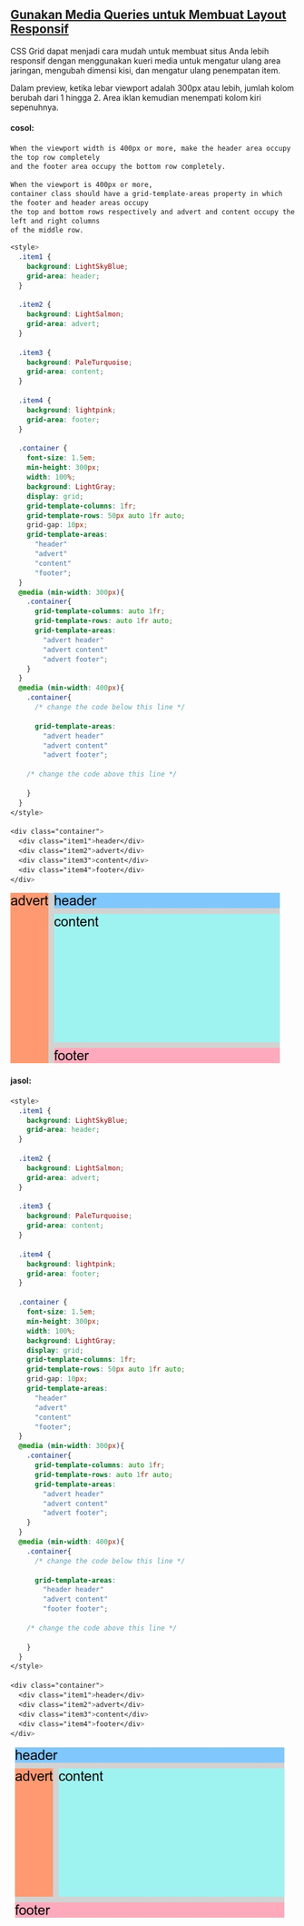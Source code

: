 ## [Gunakan Media Queries untuk Membuat Layout Responsif](https://learn.freecodecamp.org/responsive-web-design/css-grid/use-media-queries-to-create-responsive-layouts)

CSS Grid dapat menjadi cara mudah untuk membuat situs Anda lebih responsif dengan menggunakan kueri media untuk mengatur ulang area jaringan, mengubah dimensi kisi, dan mengatur ulang penempatan item.



Dalam preview, ketika lebar viewport adalah 300px atau lebih, jumlah kolom berubah dari 1 hingga 2. Area iklan kemudian menempati kolom kiri sepenuhnya.

#### cosol:

```
When the viewport width is 400px or more, make the header area occupy the top row completely 
and the footer area occupy the bottom row completely.

When the viewport is 400px or more, 
container class should have a grid-template-areas property in which the footer and header areas occupy 
the top and bottom rows respectively and advert and content occupy the left and right columns 
of the middle row.
```

```css
<style>
  .item1 {
    background: LightSkyBlue;
    grid-area: header;
  }
  
  .item2 {
    background: LightSalmon;
    grid-area: advert;
  }
  
  .item3 {
    background: PaleTurquoise;
    grid-area: content;
  }
  
  .item4 {
    background: lightpink;
    grid-area: footer;
  }
  
  .container {
    font-size: 1.5em;
    min-height: 300px;
    width: 100%;
    background: LightGray;
    display: grid;
    grid-template-columns: 1fr;
    grid-template-rows: 50px auto 1fr auto;
    grid-gap: 10px;
    grid-template-areas:
      "header"
      "advert"
      "content"
      "footer";
  }
  @media (min-width: 300px){
    .container{
      grid-template-columns: auto 1fr;
      grid-template-rows: auto 1fr auto;
      grid-template-areas:
        "advert header"
        "advert content"
        "advert footer";
    }
  }
  @media (min-width: 400px){
    .container{
      /* change the code below this line */
    
      grid-template-areas:
        "advert header"
        "advert content"
        "advert footer";
    
    /* change the code above this line */
    
    }
  }
</style>
  
<div class="container">
  <div class="item1">header</div>
  <div class="item2">advert</div>
  <div class="item3">content</div>
  <div class="item4">footer</div>
</div>
```

![](/assets/1q.jpg)

#### jasol:

```css
<style>
  .item1 {
    background: LightSkyBlue;
    grid-area: header;
  }
  
  .item2 {
    background: LightSalmon;
    grid-area: advert;
  }
  
  .item3 {
    background: PaleTurquoise;
    grid-area: content;
  }
  
  .item4 {
    background: lightpink;
    grid-area: footer;
  }
  
  .container {
    font-size: 1.5em;
    min-height: 300px;
    width: 100%;
    background: LightGray;
    display: grid;
    grid-template-columns: 1fr;
    grid-template-rows: 50px auto 1fr auto;
    grid-gap: 10px;
    grid-template-areas:
      "header"
      "advert"
      "content"
      "footer";
  }
  @media (min-width: 300px){
    .container{
      grid-template-columns: auto 1fr;
      grid-template-rows: auto 1fr auto;
      grid-template-areas:
        "advert header"
        "advert content"
        "advert footer";
    }
  }
  @media (min-width: 400px){
    .container{
      /* change the code below this line */
    
      grid-template-areas:
        "header header"
        "advert content"
        "footer footer";
    
    /* change the code above this line */
    
    }
  }
</style>
  
<div class="container">
  <div class="item1">header</div>
  <div class="item2">advert</div>
  <div class="item3">content</div>
  <div class="item4">footer</div>
</div>
```

![](/assets/11q.jpg)

